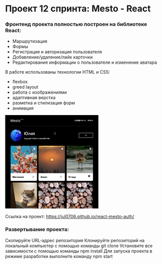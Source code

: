 # Проект 12 спринта: Mesto - React

### Фронтенд проекта полностью построен на библиотеке React:

- Маршрутизация
- Формы
- Регистрация и авторизация пользователя
- Добавление/удаление/лайк карточки
- Редактирование информации о пользователе и изменение аватара

В работе использованы технологии HTML и CSS:

- flexbox
- greed layout
- работа с изображениями
- адаптивная верстка
- разметка и стилизация форм
- анимация

<div>
  <img src="./место  титул.png" title="Mesto" alt="главная страница проекта Место" width="300" height="300"/>&nbsp;
</div>

Ссылка на проект: https://jul0706.github.io/react-mesto-auth/

### Развертывание проекта:

Скопируйте URL-адрес репозитория
Клонируйте репозиторий на локальный компьютер с помощью команды git clone
Установите все зависимости с помощью команды npm install
Для запуска проекта в режиме разработки выполните команду npm start
